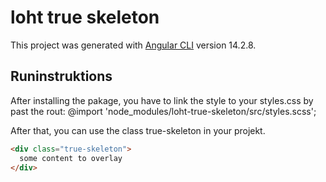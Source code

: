 # loht true skeleton
This project was generated with [Angular CLI](https://github.com/angular/angular-cli) version 14.2.8.

## Runinstruktions
After installing the pakage, you have to link the style to your styles.css by past the rout:
@import 'node_modules/loht-true-skeleton/src/styles.scss';

After that, you can use the class true-skeleton in your projekt.

```html
<div class="true-skeleton">
  some content to overlay
</div>
